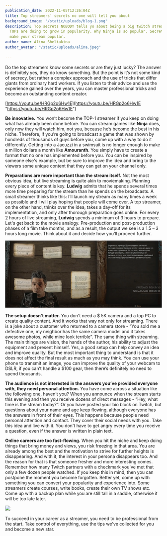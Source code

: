 ```yaml
---
publication_date: 2022-11-05T12:26:04Z
title: Top streamers’ secrets no one will tell you about
background_image: "/static/uploads/blog-1.png"
description: Top secrets NOBODY tells yo about being a big twitch streamer. What Twitch
  TOPs are doing to grow in popularity. Why Ninja is so popular. Secrets that will
  make your stream popular.
author_name: Alina Sheliakina
author_avatar: "/static/uploads/alina.jpeg"

---
```

Do the top streamers know some secrets or are they just lucky? The answer is definitely yes, they do know something. But the point is it’s not some kind of secrecy, but rather a complex approach and the use of tricks that differ giants from ordinary hard workers. If you listen to their advice and use the experience gained over the years, you can master professional tricks and become an outstanding content creator.

[https://youtu.be/HRGp2o6Hw1E](https://youtu.be/HRGp2o6Hw1E "https://youtu.be/HRGp2o6Hw1E")

**Be innovative.** You won’t become the TOP-1 streamer if you keep on doing what has already been done before. You can stream games like **Ninja** does, only now they will watch him, not you, because he’s become the best in his niche. Therefore, if you’re going to broadcast a game that was shown by hundreds of thousands of guys before you, come up with a way to do it differently. Getting into a Jacuzzi in a swimsuit is no longer enough to make a million dollars a month like **Amouranth**. You simply have to create a format that no one has implemented before you. You can be inspired by someone else's example, but be sure to improve the idea and bring to the viewers some unique content that they can get on your channel only.

**Preparations are more important than the stream itself.** Not the most obvious idea, but live streaming is quite akin to moviemaking. Planning every piece of content is key. **Ludwig** admits that he spends several times more time preparing for the stream than he spends on the broadcasts. A small streamer thinks like this: I’ll launch my stream as many times a week as possible and I will play hoping that people will come over. A top streamer, on the other hand, thinks over the idea, takes a day-off for its implementation, and only after thorough preparation goes online. For every 2 hours of live streaming, **Ludwig** spends a minimum of 3 hours to prepare. Let's get back to the movie analogy. Pre-production and post-production phases of a film take months, and as a result, the output we see is a 1.5 – 3 hours long movie. Think about it and decide how you’ll proceed further.

![](/static/uploads/1-1.png)

**The setup doesn't matter.** You don't need a $ 5K camera and a top PC to create quality content. And it works that way not only for streaming. There is a joke about a customer who returned to a camera store - “You sold me a defective one, my neighbor has the same camera model and it takes awesome photos, while mine look terrible”. The same thing with streaming. The main things are vision, the hands of the author, his ability to adjust the equipment and present himself. Yes, a good setup can help convey an idea and improve quality. But the most important thing to understand is that it does not affect the final result as much as you may think. You can use your phone to transmit an image, you can improve the quality of your webcam to DSLR, if you can’t handle a $100 gear, then there’s definitely no need to spend thousands.

**The audience is not interested in the answers you’ve provided everyone with, they need personal attention.** You have come across a situation like the following one, haven’t you? When you announce when the stream starts this evening and then you receive dozens of direct messages - “Hey, what time is the stream today?”. Or you have posted your bio block on Twitch, but questions about your name and age keep flowing, although everyone has the answers in front of their eyes. This happens because people need personal attention and contact. They cover their social needs with you. Take this idea and live with it. You don't have to get angry every time you receive a question, even if the answer is written in plain text.

**Online careers are too fast-flowing.** When you hit the niche and keep doing things that bring money and views, you risk freezing in that area. You are already among the best and the motivation to strive for further heights is disappearing. And with it, the interest in your persona disappears too. And the reason for that is that someone fresher and more interesting comes. Remember how many Twitch partners with a checkmark you've met that only a few dozen people watched. If you keep this in mind, then you can postpone the moment you become forgotten. Better yet, come up with something you can convert your popularity and experience into. Some streamers create courses, write books, create their own TV shows etc. Come up with a backup plan while you are still tall in a saddle, otherwise it will be too late later.

![](https://blog.organization.gg/blog/content/images/size/w1000/2021/10/2-1.png)

To succeed in your career as a streamer, you need to be professional from the start. Take control of everything, use the tips we've collected for you and become a new star.